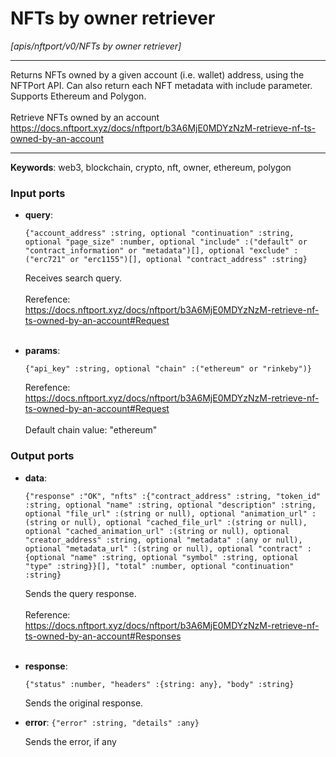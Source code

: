# NFTs by owner retriever

_[apis/nftport/v0/NFTs by owner retriever]_

---

Returns NFTs owned by a given account (i.e. wallet) address, using the NFTPort API. Can also return each NFT metadata with include parameter.<br>
Supports Ethereum and Polygon.<br>
<br>
Retrieve NFTs owned by an account<br>
https://docs.nftport.xyz/docs/nftport/b3A6MjE0MDYzNzM-retrieve-nf-ts-owned-by-an-account<br>

---

__Keywords__: web3, blockchain, crypto, nft, owner, ethereum, polygon

### Input ports

* __query__: 
    ```
    {"account_address" :string, optional "continuation" :string, optional "page_size" :number, optional "include" :("default" or "contract_information" or "metadata")[], optional "exclude" :("erc721" or "erc1155")[], optional "contract_address" :string}
    ```

    Receives search query.<br>
    <br>
    Rerefence:<br>
    https://docs.nftport.xyz/docs/nftport/b3A6MjE0MDYzNzM-retrieve-nf-ts-owned-by-an-account#Request<br>
    <br>


* __params__: 
    ```
    {"api_key" :string, optional "chain" :("ethereum" or "rinkeby")}
    ```

    Rerefence:<br>
    https://docs.nftport.xyz/docs/nftport/b3A6MjE0MDYzNzM-retrieve-nf-ts-owned-by-an-account#Request<br>
    <br>
    Default chain value: "ethereum"<br>

### Output ports

* __data__: 
    ```
    {"response" :"OK", "nfts" :{"contract_address" :string, "token_id" :string, optional "name" :string, optional "description" :string, optional "file_url" :(string or null), optional "animation_url" :(string or null), optional "cached_file_url" :(string or null), optional "cached_animation_url" :(string or null), optional "creator_address" :string, optional "metadata" :(any or null), optional "metadata_url" :(string or null), optional "contract" :{optional "name" :string, optional "symbol" :string, optional "type" :string}}[], "total" :number, optional "continuation" :string}
    ```

    Sends the query response.<br>
    <br>
    Reference:<br>
    https://docs.nftport.xyz/docs/nftport/b3A6MjE0MDYzNzM-retrieve-nf-ts-owned-by-an-account#Responses<br>
    <br>


* __response__: 
    ```
    {"status" :number, "headers" :{string: any}, "body" :string}
    ```

    Sends the original response.<br>


* __error__: ` {"error" :string, "details" :any} `

    Sends the error, if any<br>

